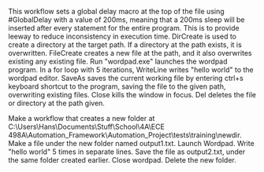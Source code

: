 This workflow sets a global delay macro at the top of the file using #GlobalDelay with a value of 200ms, meaning that a 200ms sleep will be inserted after 
every statement for the entire program. This is to provide leeway to reduce inconsistency in execution time.
DirCreate is used to create a directory at the target path. If a directory at the path exists, it is overwritten. 
FileCreate creates a new file at the path, and it also overwrites existing any existing file. 
Run "wordpad.exe" launches the wordpad program. 
In a for loop with 5 iterations, WriteLine writes "hello world" to the wordpad editor.
SaveAs saves the current working file by entering ctrl+s keyboard shortcut to the program, saving the file to the given path, overwriting existing files.
Close kills the window in focus.
Del deletes the file or directory at the path given.



Make a workflow that creates a new folder at C:\Users\Hans\Documents\Stuff\School\4A\ECE 498A\Automation_Framework\Automation_Project\tests\training\newdir.
Make a file under the new folder named output1.txt. Launch Wordpad. Write "hello world" 5 times in separate lines. Save the file as output2.txt, under the
same folder created earlier. Close wordpad. Delete the new folder.
